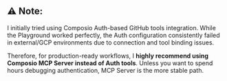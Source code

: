## ⚠️ Note: 
I initially tried using Composio Auth-based GitHub tools integration. 
While the Playground worked perfectly, the Auth configuration consistently failed 
in external/GCP environments due to connection and tool binding issues. 

Therefore, for production-ready workflows, I **highly recommend using 
Composio MCP Server instead of Auth tools**. Unless you want to spend 
hours debugging authentication, MCP Server is the more stable path.